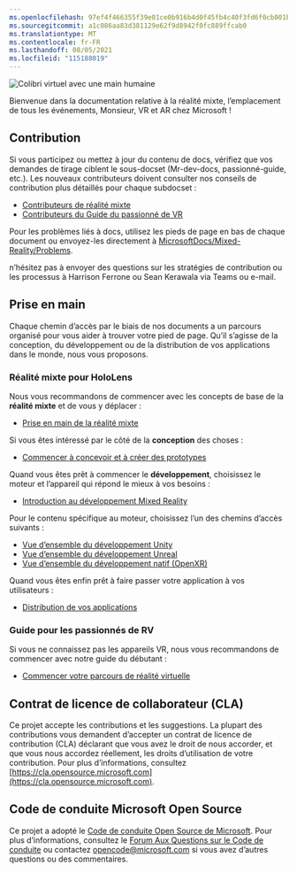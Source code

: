 ```yaml
---
ms.openlocfilehash: 97ef4f466355f39e01ce0b916b4d0f45fb4c40f3fd6f0cb001b1bcccb35740eb
ms.sourcegitcommit: a1c086aa83d381129e62f9d8942f0fc889ffcab0
ms.translationtype: MT
ms.contentlocale: fr-FR
ms.lasthandoff: 08/05/2021
ms.locfileid: "115188019"
---
```

![Colibri virtuel avec une main humaine](mixed-reality-docs/mr-dev-docs/discover/images/01_MixedReality.png)

Bienvenue dans la documentation relative à la réalité mixte, l’emplacement de tous les événements, Monsieur, VR et AR chez Microsoft !

## <a name="contributing"></a>Contribution

Si vous participez ou mettez à jour du contenu de docs, vérifiez que vos demandes de tirage ciblent le sous-docset (Mr-dev-docs, passionné-guide, etc.). Les nouveaux contributeurs doivent consulter nos conseils de contribution plus détaillés pour chaque subdocset :

* [Contributeurs de réalité mixte](mixed-reality-docs/mr-dev-docs/CONTRIBUTING.md)
* [Contributeurs du Guide du passionné de VR](enthusiast-guide/CONTRIBUTING.md)

Pour les problèmes liés à docs, utilisez les pieds de page en bas de chaque document ou envoyez-les directement à [MicrosoftDocs/Mixed-Reality/Problems](https://github.com/MicrosoftDocs/mixed-reality/issues).

n’hésitez pas à envoyer des questions sur les stratégies de contribution ou les processus à Harrison Ferrone ou Sean Kerawala via Teams ou e-mail. 

## <a name="getting-started"></a>Prise en main 

Chaque chemin d’accès par le biais de nos documents a un parcours organisé pour vous aider à trouver votre pied de page. Qu’il s’agisse de la conception, du développement ou de la distribution de vos applications dans le monde, nous vous proposons. 

### <a name="mixed-reality-for-hololens"></a>Réalité mixte pour HoloLens

Nous vous recommandons de commencer avec les concepts de base de la **réalité mixte** et de vous y déplacer :

* [Prise en main de la réalité mixte](mixed-reality-docs/mr-dev-docs/discover/get-started-with-mr.md)

Si vous êtes intéressé par le côté de la **conception** des choses :

* [Commencer à concevoir et à créer des prototypes](mixed-reality-docs/mr-dev-docs/design/design.md)

Quand vous êtes prêt à commencer le **développement**, choisissez le moteur et l’appareil qui répond le mieux à vos besoins :

* [Introduction au développement Mixed Reality](mixed-reality-docs/mr-dev-docs/develop/development.md)

Pour le contenu spécifique au moteur, choisissez l’un des chemins d’accès suivants :

* [Vue d’ensemble du développement Unity](mixed-reality-docs/mr-dev-docs/develop/unity/unity-development-overview.md)
* [Vue d’ensemble du développement Unreal](mixed-reality-docs/mr-dev-docs/develop/unreal/unreal-development-overview.md)
* [Vue d’ensemble du développement natif (OpenXR)](mixed-reality-docs/mr-dev-docs/develop/native/directx-development-overview.md)

Quand vous êtes enfin prêt à faire passer votre application à vos utilisateurs :

* [Distribution de vos applications](mixed-reality-docs/mr-dev-docs/distribute/distribute-overview.md)

### <a name="vr-enthusiast-guide"></a>Guide pour les passionnés de RV

Si vous ne connaissez pas les appareils VR, nous vous recommandons de commencer avec notre guide du débutant :

* [Commencer votre parcours de réalité virtuelle](enthusiast-guide/vr-journey.md)

## <a name="contributor-license-agreement-cla"></a>Contrat de licence de collaborateur (CLA)

Ce projet accepte les contributions et les suggestions. La plupart des contributions vous demandent d’accepter un contrat de licence de contribution (CLA) déclarant que vous avez le droit de nous accorder, et que vous nous accordez réellement, les droits d’utilisation de votre contribution. Pour plus d’informations, consultez [https://cla.opensource.microsoft.com](https://cla.opensource.microsoft.com).

## <a name="microsoft-open-source-code-of-conduct"></a>Code de conduite Microsoft Open Source

Ce projet a adopté le [Code de conduite Open Source de Microsoft](https://opensource.microsoft.com/codeofconduct). Pour plus d’informations, consultez le [Forum Aux Questions sur le Code de conduite](https://opensource.microsoft.com/codeofconduct/faq/) ou contactez [opencode@microsoft.com](mailto:opencode@microsoft.com) si vous avez d’autres questions ou des commentaires.
